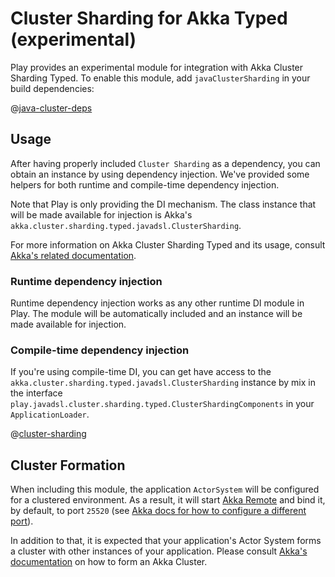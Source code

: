 <!--- Copyright (C) 2009-2019 Lightbend Inc. <https://www.lightbend.com> -->
# Cluster Sharding for Akka Typed (experimental)

Play provides an experimental module for integration with Akka Cluster Sharding Typed. To enable this module, add `javaClusterSharding` in your build dependencies:

@[java-cluster-deps](code/javaguide.clusterdeps.sbt)


## Usage

After having properly included `Cluster Sharding` as a dependency, you can obtain an instance by using dependency injection.
We've provided some helpers for both runtime and compile-time dependency injection.

Note that Play is only providing the DI mechanism. The class instance that will be made available for injection is Akka's `akka.cluster.sharding.typed.javadsl.ClusterSharding`.

For more information on Akka Cluster Sharding Typed and its usage, consult [Akka's related documentation](https://doc.akka.io/docs/akka/2.6/typed/cluster-sharding.html).

### Runtime dependency injection

Runtime dependency injection works as any other runtime DI module in Play. The module will be automatically included and an instance will be made available for injection.

### Compile-time dependency injection

If you're using compile-time DI, you can get have access to the `akka.cluster.sharding.typed.javadsl.ClusterSharding` instance by mix in the interface `play.javadsl.cluster.sharding.typed.ClusterShardingComponents` in your `ApplicationLoader`.

@[cluster-sharding](code/javaguide/akka/components/ComponentsWithClusterSharding.java)

## Cluster Formation

When including this module, the application `ActorSystem` will be configured for a clustered environment. As a result, it will start [Akka Remote](https://doc.akka.io/docs/akka/2.6/remoting-artery.html) and bind it, by default, to port `25520` (see [Akka docs for how to configure a different port](https://doc.akka.io/docs/akka/2.6/remoting-artery.html#configuration)).

In addition to that, it is expected that your application's Actor System forms a cluster with other instances of your application. Please consult [Akka's documentation](https://doc.akka.io/docs/akka/2.6/typed/cluster.html) on how to form an Akka Cluster.
